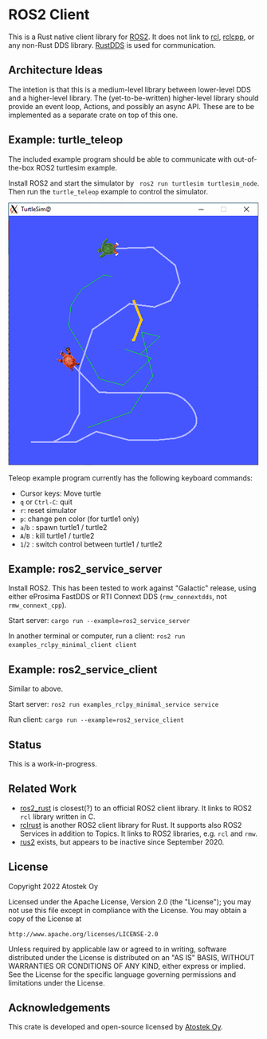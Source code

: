 # ROS2 Client

This is a Rust native client library for [ROS2](https://docs.ros.org/en/galactic/index.html). 
It does not link to [rcl](https://github.com/ros2/rcl), 
[rclcpp](https://docs.ros2.org/galactic/api/rclcpp/index.html), or any non-Rust DDS library. 
[RustDDS](https://github.com/jhelovuo/RustDDS) is used for communication.

## Architecture Ideas

The intetion is that this is a medium-level library between lower-level DDS and a higher-level library.
The (yet-to-be-written) higher-level library should provide an event loop, Actions, and possibly an async API. These are to be implemented as a separate crate on top of this one.

## Example: turtle_teleop

The included example program should be able to communicate with out-of-the-box ROS2 turtlesim example.

Install ROS2 and start the simulator by ` ros2 run turtlesim turtlesim_node`. Then run the `turtle_teleop` example to control the simulator.

![Turtlesim screenshot](examples/turtle_teleop/screenshot.png)

Teleop example program currently has the following keyboard commands:

* Cursor keys: Move turtle
* `q` or `Ctrl-C`: quit
* `r`: reset simulator
* `p`: change pen color (for turtle1 only)
* `a`/`b` : spawn turtle1 / turtle2
* `A`/`B` : kill turtle1 / turtle2
* `1`/`2` : switch control between turtle1 / turtle2

## Example: ros2_service_server

Install ROS2. This has been tested to work against "Galactic" release, using either eProsima FastDDS or RTI Connext DDS (`rmw_connextdds`, not `rmw_connext_cpp`). 

Start server: `cargo run --example=ros2_service_server`

In another terminal or computer, run a client: `ros2 run examples_rclpy_minimal_client client`

## Example: ros2_service_client

Similar to above.

Start server: `ros2 run examples_rclpy_minimal_service service`

Run client: `cargo run --example=ros2_service_client`

## Status

This is a work-in-progress.

## Related Work

* [ros2_rust](https://github.com/ros2-rust/ros2_rust) is closest(?) to an official ROS2 client library. It links to ROS2 `rcl` library written in C.
* [rclrust](https://github.com/rclrust/rclrust) is another ROS2 client library for Rust. It supports also ROS2 Services in addition to Topics. It links to ROS2 libraries, e.g. `rcl` and `rmw`.
* [rus2](https://github.com/marshalshi/rus2) exists, but appears to be inactive since September 2020.

## License

Copyright 2022 Atostek Oy

Licensed under the Apache License, Version 2.0 (the "License");
you may not use this file except in compliance with the License.
You may obtain a copy of the License at

    http://www.apache.org/licenses/LICENSE-2.0

Unless required by applicable law or agreed to in writing, software
distributed under the License is distributed on an "AS IS" BASIS,
WITHOUT WARRANTIES OR CONDITIONS OF ANY KIND, either express or implied.
See the License for the specific language governing permissions and
limitations under the License.

## Acknowledgements

This crate is developed and open-source licensed by [Atostek Oy](https://www.atostek.com/).
